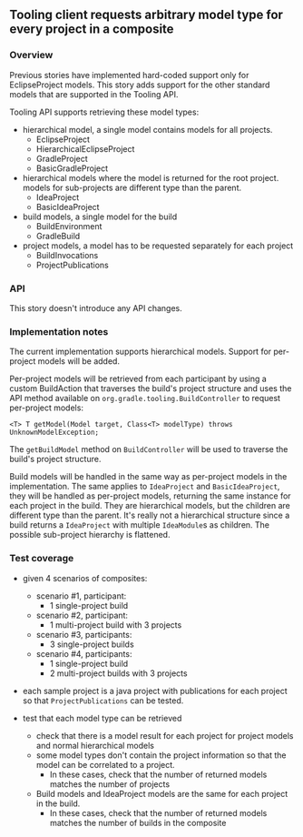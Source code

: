 ## Tooling client requests arbitrary model type for every project in a composite

### Overview

Previous stories have implemented hard-coded support only for EclipseProject models. This story adds support for the other 
standard models that are supported in the Tooling API.

Tooling API supports retrieving these model types:
- hierarchical model, a single model contains models for all projects.
  - EclipseProject
  - HierarchicalEclipseProject
  - GradleProject
  - BasicGradleProject
- hierarchical models where the model is returned for the root project. models for sub-projects are different type than the parent.
  - IdeaProject
  - BasicIdeaProject
- build models, a single model for the build
  - BuildEnvironment
  - GradleBuild
- project models, a model has to be requested separately for each project
  - BuildInvocations
  - ProjectPublications

### API

This story doesn't introduce any API changes.

### Implementation notes

The current implementation supports hierarchical models. Support for per-project models will be added.

Per-project models will be retrieved from each participant by using a custom BuildAction that traverses the build's project structure and uses the API method available on
`org.gradle.tooling.BuildController` to request per-project models:
```
<T> T getModel(Model target, Class<T> modelType) throws UnknownModelException;
```
The `getBuildModel` method on `BuildController` will be used to traverse the build's project structure.

Build models will be handled in the same way as per-project models in the implementation.
The same applies to `IdeaProject` and `BasicIdeaProject`, they will be handled as per-project models, returning the same instance for each project in the build. 
They are hierarchical models, but the children are different type than the parent.
It's really not a hierarchical structure since a build returns a `IdeaProject` with multiple `IdeaModule`s as children. The possible sub-project hierarchy is flattened.

### Test coverage

- given 4 scenarios of composites:
  - scenario #1, participant:
    - 1 single-project build
  - scenario #2, participant:
    - 1 multi-project build with 3 projects
  - scenario #3, participants:
    - 3 single-project builds
  - scenario #4, participants:
    - 1 single-project build
    - 2 multi-project builds with 3 projects
- each sample project is a java project with publications for each project so that `ProjectPublications` can be tested.

- test that each model type can be retrieved 
  - check that there is a model result for each project for project models and normal hierarchical models
  - some model types don't contain the project information so that the model can be correlated to a project. 
    - In these cases, check that the number of returned models matches the number of projects
  - Build models and IdeaProject models are the same for each project in the build. 
    - In these cases, check that the number of returned models matches the number of builds in the composite
